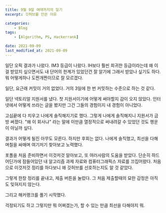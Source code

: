 ```yaml
---
title: 9월 9일 여태까지의 일기
excerpt: 깃허브를 안쓴 이유

categories:
    - Blog
tags:
    - [Algorithm, PS, Hackerrank]

date: 2021-09-09
last_modified_at: 2021-09-09
---
```


일단 오픽 결과가 나왔다. IM3 등급이 나왔다. IH보다 훨씬 희귀한 등급이라는데 왜 이걸 받았지 싶으면서도 내 단어의 한계가 있었던건 잘 알기에 그래서 받았나 싶기도 하다. 뭐 어떻게하나 도찐개찐이므로 잘 모르겠다.

일단, 요근래 커밋이 거의 없었다. 거의 3일에 한 번 커밋하는 수준으로 하는 것 같다.

일단 넥토리얼 지원서를 냈다. 첫 지원서이기에 어떻게 써야할지 감이 오지 않았다. 인터넷에서 어떻게 쓰라는 글을 봤지만 그건 그들의 경험이지 내 경험이 아니었다.

고심끝에 다 치우고 나에게 솔직해지기로 했다. 그렇게 나에게 솔직해지니 지원서가 금방 써졌다. "왜 이 회사냐" 라는 말에 이만큼 열정적으로 써내려갈 수 있었던 것도 행운이 아닐까 싶다.

결과가 어떻게 될진 아무도 모른다. 하지만 후회는 없다. 나에게 솔직했고, 최선을 다해 며칠을 싸매며 여기저기 찾아보고 노력했다.

포폴을 처음 준비하면서 이것저것 알아보고, 또 여러사람의 도움을 받았다. 단순히 하드 어딘가에 잠들어있던 내 알고리즘 과제 자료와 컴퓨터그래픽스 자료를 끄집어왔다. 처음으로 이것저것 정리를 하다보니 왜 깃허브를 선호하는지도 알 것 같았다.

그렇게 한창 정리를 끝내고, 제출 버튼을 눌렀다. 그 처음 제출할때의 묘한 감정은 아직도 잊혀지지 않는다. 

그리고 해커랭크를 풀기 시작했다. 

걱정되기도 하고 그렇지만 뭐 어쩌겠는가, 할 수 있는 만큼 최선을 다해야지 뭐.